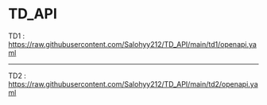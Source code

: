 # TD_API
TD1 :
 https://raw.githubusercontent.com/Salohyy212/TD_API/main/td1/openapi.yaml
***
TD2 :
 https://raw.githubusercontent.com/Salohyy212/TD_API/main/td2/openapi.yaml
